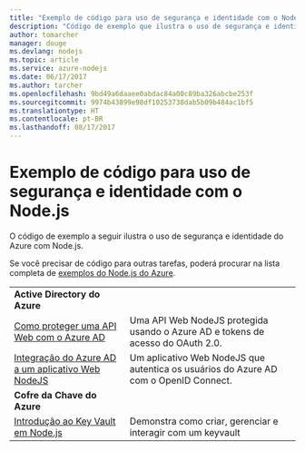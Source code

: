 ```yaml
---
title: "Exemplo de código para uso de segurança e identidade com o Node.js"
description: "Código de exemplo que ilustra o uso de segurança e identidade do Azure com Node.js."
author: tomarcher
manager: douge
ms.devlang: nodejs
ms.topic: article
ms.service: azure-nodejs
ms.date: 06/17/2017
ms.author: tarcher
ms.openlocfilehash: 9bd49a6daaee0abdac84a00c89ba326abcbe253f
ms.sourcegitcommit: 9974b43899e98df10253738dab5b09b484ac1bf5
ms.translationtype: HT
ms.contentlocale: pt-BR
ms.lasthandoff: 08/17/2017
---
```

# <a name="sample-code-for-using-azure-security-and-identity-with-nodejs"></a>Exemplo de código para uso de segurança e identidade com o Node.js

O código de exemplo a seguir ilustra o uso de segurança e identidade do Azure com Node.js.

Se você precisar de código para outras tarefas, poderá procurar na lista completa de [exemplos do Node.js do Azure](https://azure.microsoft.com/resources/samples/?term=nodejs).

| | |
|---|---|
| **Active Directory do Azure** ||
| [Como proteger uma API Web com o Azure AD](https://azure.microsoft.com/resources/samples/active-directory-node-webapi/) | Uma API Web NodeJS protegida usando o Azure AD e tokens de acesso do OAuth 2.0. |
| [Integração do Azure AD a um aplicativo Web NodeJS](https://azure.microsoft.com/resources/samples/active-directory-node-webapp-openidconnect/) | Um aplicativo Web NodeJS que autentica os usuários do Azure AD com o OpenID Connect. |
| **Cofre da Chave do Azure** ||
| [Introdução ao Key Vault em Node.js](https://azure.microsoft.com/resources/samples/key-vault-node-getting-started/) | Demonstra como criar, gerenciar e interagir com um keyvault |
